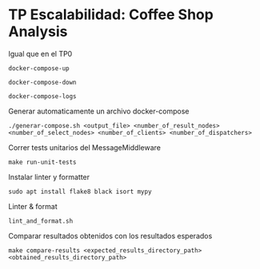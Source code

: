 # TP Escalabilidad: Coffee Shop Analysis

Igual que en el TP0

`
docker-compose-up
`

`
docker-compose-down
`

`
docker-compose-logs
`

Generar automaticamente un archivo docker-compose

`
./generar-compose.sh <output_file> <number_of_result_nodes> <number_of_select_nodes> <number_of_clients> <number_of_dispatchers>
`

Correr tests unitarios del MessageMiddleware

`
make run-unit-tests
`

Instalar linter y formatter

`
sudo apt install flake8 black isort mypy
`

Linter & format

`
lint_and_format.sh
`

Comparar resultados obtenidos con los resultados esperados

`
make compare-results <expected_results_directory_path> <obtained_results_directory_path>
`